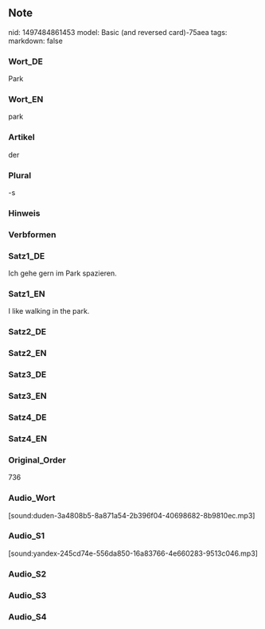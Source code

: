 ## Note
nid: 1497484861453
model: Basic (and reversed card)-75aea
tags: 
markdown: false

### Wort_DE
Park

### Wort_EN
park

### Artikel
der

### Plural
-s

### Hinweis


### Verbformen


### Satz1_DE
Ich gehe gern im Park spazieren.

### Satz1_EN
I like walking in the park.

### Satz2_DE


### Satz2_EN


### Satz3_DE


### Satz3_EN


### Satz4_DE


### Satz4_EN


### Original_Order
736

### Audio_Wort
[sound:duden-3a4808b5-8a871a54-2b396f04-40698682-8b9810ec.mp3]

### Audio_S1
[sound:yandex-245cd74e-556da850-16a83766-4e660283-9513c046.mp3]

### Audio_S2


### Audio_S3


### Audio_S4

